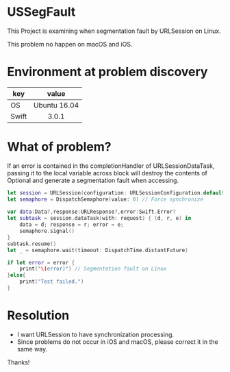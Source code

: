 # USSegFault
This Project is examining when segmentation fault by URLSession on Linux.

This problem no happen on macOS and iOS.
# Environment at problem discovery

| key        | value          |
| --------------- |:---------------:|
| OS | Ubuntu 16.04 |
| Swift | 3.0.1 |

# What of problem?
If an error is contained in the completionHandler of URLSessionDataTask, passing it to the local variable across block will destroy the contents of Optional and generate a segmentation fault when accessing.

```swift
let session = URLSession(configuration: URLSessionConfiguration.default, delegate:nil, delegateQueue: nil)
let semaphore = DispatchSemaphore(value: 0) // Force synchronize
    
var data:Data?,response:URLResponse?,error:Swift.Error?
let subtask = session.dataTask(with: request) { (d, r, e) in
    data = d; response = r; error = e;
    semaphore.signal()
}
subtask.resume()
let _ = semaphore.wait(timeout: DispatchTime.distantFuture)
```

```swift
if let error = error {
    print("\(error)") // Segmentetion fault on Linux
}else{
    print("Test failed.")
}
```

# Resolution

* I want URLSession to have synchronization processing.
* Since problems do not occur in iOS and macOS, please correct it in the same way.


Thanks! 